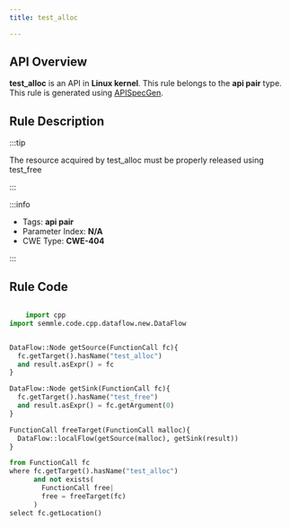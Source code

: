 ```yaml
---
title: test_alloc

---
```



## API Overview
**test_alloc** is an API in **Linux kernel**. This rule belongs to the **api pair** type. This rule is generated using [APISpecGen](../../tools/APISpecGen).
## Rule Description

:::tip

The resource acquired by test_alloc must be properly released using test_free

:::

:::info

- Tags: **api pair**
- Parameter Index: **N/A**
- CWE Type: **CWE-404**

:::

## Rule Code
```python

    import cpp
import semmle.code.cpp.dataflow.new.DataFlow


DataFlow::Node getSource(FunctionCall fc){
  fc.getTarget().hasName("test_alloc")
  and result.asExpr() = fc
}

DataFlow::Node getSink(FunctionCall fc){
  fc.getTarget().hasName("test_free")
  and result.asExpr() = fc.getArgument(0)
}

FunctionCall freeTarget(FunctionCall malloc){
  DataFlow::localFlow(getSource(malloc), getSink(result))
}

from FunctionCall fc
where fc.getTarget().hasName("test_alloc")
      and not exists(
        FunctionCall free| 
        free = freeTarget(fc)
      )
select fc.getLocation()

    
```